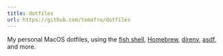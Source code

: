 ```yaml
---
title: dotfiles
url: https://github.com/tomafro/dotfiles
---
```

My personal MacOS dotfiles, using the [fish shell](https://fishshell.com/), [Homebrew](https://brew.sh), [direnv](https://github.com/direnv/direnv), [asdf](https://asdf-vm.com/), and more.
